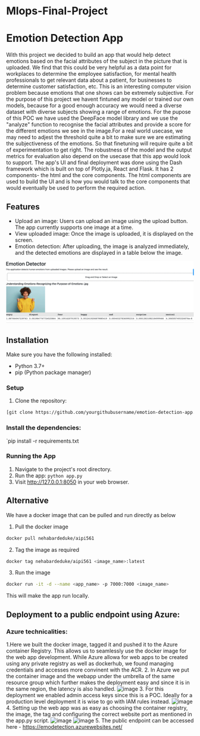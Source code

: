 # Mlops-Final-Project
# Emotion Detection App

With this project we decided to build an app that would help detect emotions based on the facial attributes of the subject in the picture that is uploaded. We find that this could be very helpful as a data point for workplaces to determine the employee satisfaction, for mental health professionals to get relevant data about a patient, for businesses to determine customer satisfaction, etc. This is an interesting computer vision problem because emotions that one shows can be extremely subjective. For the purpose of this project we havent fintuned any model or trained our own models, because for a good enough accuracy we would need a diverse dataset with diverse subjects showing a range of emotions. For the pupose of this POC we have used the DeepFace model library and we use the  "analyze" function to recognise the facial attributes and provide a score for the different emotions we see in the image.For a real world usecase, we may need to adjest the threshold quite a bit to make sure we are estimating the subjectiveness of the emotions. So that finetuning will require quite a bit of experimentation to get right. The robustness of the model and the output metrics for evaluation also depend on the usecase that this app would look to support.
The app's UI and final deployment was done using the Dash framework which is built on top of Plotly.ja, React and Flask. It has 2 components- the html and the core components. The html components are used to build the UI and is how you would talk to the core components that would eventually be used to perform the required action.

## Features

- Upload an image: Users can upload an image using the upload button. The app currently supports one image at a time.
- View uploaded image: Once the image is uploaded, it is displayed on the screen.
- Emotion detection: After uploading, the image is analyzed immediately, and the detected emotions are displayed in a table below the image.

![Alt Text](demo.png)

## Installation

Make sure you have the following installed:

- Python 3.7+
- pip (Python package manager)

### Setup

1. Clone the repository:

```bash
[git clone https://github.com/yourgithubusername/emotion-detection-app.git](https://github.com/iqra0908/Mlops-Final-Project.git)
```

### Install the dependencies:

`pip install -r requirements.txt

### Running the App

1. Navigate to the project's root directory.
2. Run the app:
`python app.py
`
3. Visit http://127.0.0.1:8050 in your web browser.

## Alternative

We have a docker image that can be pulled and run directly as below
1. Pull the docker image
```bash
docker pull nehabardeduke/aipi561
```
2. Tag the image as required
```bash
docker tag nehabardeduke/aipi561 <image_name>:latest
```
3. Run the image
```bash
docker run -it -d --name <app_name> -p 7000:7000 <image_name>
```

This will make the app run locally.
## Deployment to a public endpoint using Azure:

### Azure technicalities:
1.Here we built the docker image, tagged it and pushed it to the Azure container Registry. This allows us to seamlessly use the docker image for the web app development. While Azure allowa for web apps to be created using any private registry as well as dockerhub, we found managing credentials and accesses more convinent with the ACR.
2. In Azure we put the container image and the webapp under the umbrella of the same resource group which further makes the deployment easy and since it is in the same region, the latency is also handled. 
![image](https://github.com/iqra0908/Mlops-Final-Project/assets/110474064/16974ab8-bc6e-48a4-a689-9f30d34c07c3)
3. For this deployment we enabled admin access keys since this is a POC. Ideally for a production level deployment it is wise to go with IAM rules instead.
![image](https://github.com/iqra0908/Mlops-Final-Project/assets/110474064/4b8d00d5-6bca-4f8a-86d1-685a7fb28c0c)
4. Setting up the web app was as easy as choosing the container registry, the image, the tag and configuring the correct website port as mentioned in the app.py script.
![image](https://github.com/iqra0908/Mlops-Final-Project/assets/110474064/55b8ac9b-2949-4c4f-bd55-c7cba0cff6d7)
![image](https://github.com/iqra0908/Mlops-Final-Project/assets/110474064/2bc3241a-550a-4b18-92e3-0280ddee5338)
5. The public endpoint can be accessed here - https://emodetection.azurewebsites.net/







